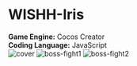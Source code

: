 # WISHH-Iris
**Game Engine:** Cocos Creator <br/>
**Coding Language:** JavaScript <br/>
![cover](https://i.imgur.com/I53a8av.png)
![boss-fight1](https://i.imgur.com/qsOKFTu.png)
![boss-fight2](https://i.imgur.com/DMrnHOt.png)
